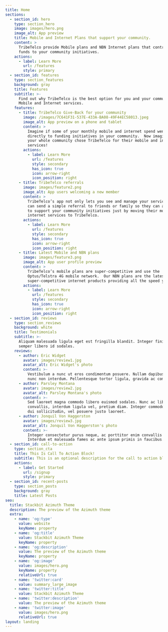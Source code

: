```yaml
---
title: Home
sections:
  - section_id: hero
    type: section_hero
    image: images/hero.png
    image_alt: App preview
    title: Mobile and Internet Plans that support your community.
    content: >
      TribeTelco provide Mobile plans and NBN Internet plans that contribute
      funds to your community initiatives.
    actions:
      - label: Learn More
        url: /features
        style: primary
  - section_id: features
    type: section_features
    background: gray
    title: Features
    subtitle: >-
      Find out why TribeTelco is the best option for you and your community’s
      Mobile and Internet services.
    features:
      - title: TribeTelco Give-Back for your community
        image: /images/7C641F31-537E-433A-BA08-49F44EC58013.jpeg
        image_alt: App preview on a phone and tablet
        content: >
          Imagine if some of your monthly mobile and internet spend went
          directly to funding initiatives in your community.  Now imagine if
          your whole community chose TribeTelco for their mobile and internet
          services!   
        actions:
          - label: Learn More
            url: /features
            style: secondary
            has_icon: true
            icon: arrow-right
            icon_position: right
      - title: TribeTelco referrals
        image: images/feature2.png
        image_alt: App users welcoming a new member
        content: >
          TribeTelco’s app not only lets you see and manage your services, you
          can send a simple referral to friends or family so they can also chose
          to support your community initiatives just by moving their mobile or
          internet services to TribeTelco.
        actions:
          - label: Learn More
            url: /features
            style: secondary
            has_icon: true
            icon: arrow-right
            icon_position: right
      - title: Latest Mobile and NBN plans
        image: images/feature3.png
        image_alt: App user profile preview
        content: >
          TribeTelco’s mobile plans are super-competitive and use the
          Optus/Telstra 4G mobile network.  Our NBN plans are the latest,
          super-competitive internet products providing all the speed you need!
        actions:
          - label: Learn More
            url: /features
            style: secondary
            has_icon: true
            icon: arrow-right
            icon_position: right
  - section_id: reviews
    type: section_reviews
    background: white
    title: Testimonials
    subtitle: >-
      Aliquam malesuada ligula eget est fringilla blandit. Integer finibus
      semper libero id sodales.
    reviews:
      - author: Eric Widget
        avatar: images/review1.jpg
        avatar_alt: Eric Widget's photo
        content: >-
          Vestibulum a nunc ut eros condimentum posuere. Nullam dapibus quis
          nunc non interdum. Pellentesque tortor ligula, gravida ac commodo eu.
      - author: Parsley Montana
        avatar: images/review2.jpg
        avatar_alt: Parsley Montana's photo
        content: >-
          Sed laoreet magna commodo libero euismod sodales. Nunc ac libero
          convallis, interdum ligula vel, pretium diam. Integer commodo sem at
          dui sollicitudin, vel posuere justo laoreet.
      - author: Jonquil Von Haggerston
        avatar: images/review3.jpg
        avatar_alt: Jonquil Von Haggerston's photo
        content: >-
          Integer consectetur purus neque, ac porttitor enim convallis vitae.
          Interdum et malesuada fames ac ante ipsum primis in faucibus.
  - section_id: call-to-action
    type: section_cta
    title: This Is Call To Action Block!
    subtitle: This is an optional description for the call to action block.
    actions:
      - label: Get Started
        url: /signup
        style: primary
  - section_id: recent-posts
    type: section_posts
    background: gray
    title: Latest Posts
seo:
  title: Stackbit Azimuth Theme
  description: The preview of the Azimuth theme
  extra:
    - name: 'og:type'
      value: website
      keyName: property
    - name: 'og:title'
      value: Stackbit Azimuth Theme
      keyName: property
    - name: 'og:description'
      value: The preview of the Azimuth theme
      keyName: property
    - name: 'og:image'
      value: images/hero.png
      keyName: property
      relativeUrl: true
    - name: 'twitter:card'
      value: summary_large_image
    - name: 'twitter:title'
      value: Stackbit Azimuth Theme
    - name: 'twitter:description'
      value: The preview of the Azimuth theme
    - name: 'twitter:image'
      value: images/hero.png
      relativeUrl: true
layout: landing
---
```

